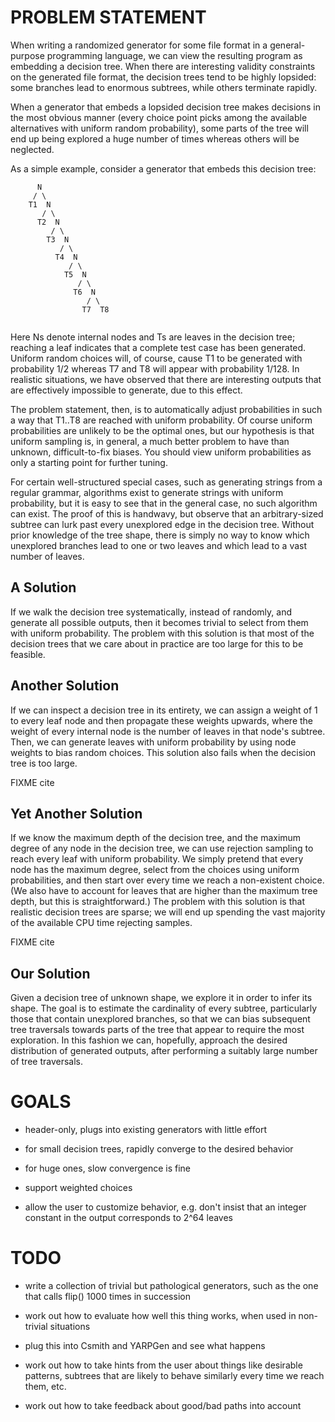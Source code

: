 # PROBLEM STATEMENT

When writing a randomized generator for some file format in a
general-purpose programming language, we can view the resulting
program as embedding a decision tree. When there are interesting
validity constraints on the generated file format, the decision trees
tend to be highly lopsided: some branches lead to enormous subtrees,
while others terminate rapidly.

When a generator that embeds a lopsided decision tree makes decisions
in the most obvious manner (every choice point picks among the
available alternatives with uniform random probability), some parts of
the tree will end up being explored a huge number of times whereas
others will be neglected.

As a simple example, consider a generator that embeds this decision
tree:

```
      N
     / \
    T1  N
       / \
      T2  N
         / \
        T3  N
           / \
          T4  N
             / \
            T5  N
               / \
              T6  N
                 / \
                T7  T8
         
```

Here Ns denote internal nodes and Ts are leaves in the decision tree;
reaching a leaf indicates that a complete test case has been
generated. Uniform random choices will, of course, cause T1 to be
generated with probability 1/2 whereas T7 and T8 will appear with
probability 1/128. In realistic situations, we have observed that
there are interesting outputs that are effectively impossible to
generate, due to this effect.

The problem statement, then, is to automatically adjust probabilities
in such a way that T1..T8 are reached with uniform probability. Of
course uniform probabilities are unlikely to be the optimal ones, but
our hypothesis is that uniform sampling is, in general, a much better
problem to have than unknown, difficult-to-fix biases. You should view
uniform probabilities as only a starting point for further tuning.

For certain well-structured special cases, such as generating strings
from a regular grammar, algorithms exist to generate strings with
uniform probability, but it is easy to see that in the general case,
no such algorithm can exist. The proof of this is handwavy, but
observe that an arbitrary-sized subtree can lurk past every unexplored
edge in the decision tree. Without prior knowledge of the tree shape,
there is simply no way to know which unexplored branches lead to one
or two leaves and which lead to a vast number of leaves.

## A Solution

If we walk the decision tree systematically, instead of randomly, and
generate all possible outputs, then it becomes trivial to select from
them with uniform probability. The problem with this solution is that
most of the decision trees that we care about in practice are too
large for this to be feasible.

## Another Solution

If we can inspect a decision tree in its entirety, we can assign a
weight of 1 to every leaf node and then propagate these weights
upwards, where the weight of every internal node is the number of
leaves in that node's subtree. Then, we can generate leaves with
uniform probability by using node weights to bias random choices.
This solution also fails when the decision tree is too large.

FIXME cite

## Yet Another Solution

If we know the maximum depth of the decision tree, and the maximum
degree of any node in the decision tree, we can use rejection sampling
to reach every leaf with uniform probability. We simply pretend that
every node has the maximum degree, select from the choices using
uniform probabilities, and then start over every time we reach a
non-existent choice. (We also have to account for leaves that are
higher than the maximum tree depth, but this is straightforward.) The
problem with this solution is that realistic decision trees are
sparse; we will end up spending the vast majority of the available CPU
time rejecting samples.

FIXME cite

## Our Solution

Given a decision tree of unknown shape, we explore it in order to
infer its shape. The goal is to estimate the cardinality of every
subtree, particularly those that contain unexplored branches, so that
we can bias subsequent tree traversals towards parts of the tree that
appear to require the most exploration. In this fashion we can,
hopefully, approach the desired distribution of generated outputs,
after performing a suitably large number of tree traversals.

# GOALS

- header-only, plugs into existing generators with little effort

- for small decision trees, rapidly converge to the desired behavior

- for huge ones, slow convergence is fine

- support weighted choices

- allow the user to customize behavior, e.g. don't insist that an
  integer constant in the output corresponds to 2^64 leaves

# TODO

- write a collection of trivial but pathological generators, such as
  the one that calls flip() 1000 times in succession

- work out how to evaluate how well this thing works, when used in
  non-trivial situations

- plug this into Csmith and YARPGen and see what happens

- work out how to take hints from the user about things like desirable
  patterns, subtrees that are likely to behave similarly every time we
  reach them, etc.

- work out how to take feedback about good/bad paths into account
